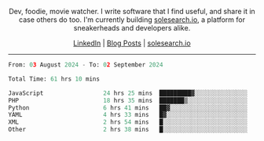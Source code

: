<p align="center">Dev, foodie, movie watcher. I write software that I find useful, and share it in case others do too. I'm currently building <a href="https://solesearch.io">solesearch.io</a>, a platform for sneakerheads and developers alike.</p>
<p align="center">
  <a href="https://www.linkedin.com/in/peter-rauscher">LinkedIn</a>
  |
  <a href="https://dev.to/peterrauscher">Blog Posts</a>
  |
  <a href="https://solesearch.io">solesearch.io</a>
</p>
<hr/>
<!--START_SECTION:waka-->

```python
From: 03 August 2024 - To: 02 September 2024

Total Time: 61 hrs 10 mins

JavaScript                 24 hrs 25 mins  █████████▓░░░░░░░░░░░░░░░   38.28 %
PHP                        18 hrs 35 mins  ███████▒░░░░░░░░░░░░░░░░░   29.13 %
Python                     6 hrs 41 mins   ██▓░░░░░░░░░░░░░░░░░░░░░░   10.49 %
YAML                       4 hrs 33 mins   █▓░░░░░░░░░░░░░░░░░░░░░░░   07.15 %
XML                        2 hrs 54 mins   █░░░░░░░░░░░░░░░░░░░░░░░░   04.55 %
Other                      2 hrs 38 mins   █░░░░░░░░░░░░░░░░░░░░░░░░   04.14 %
```

<!--END_SECTION:waka-->
